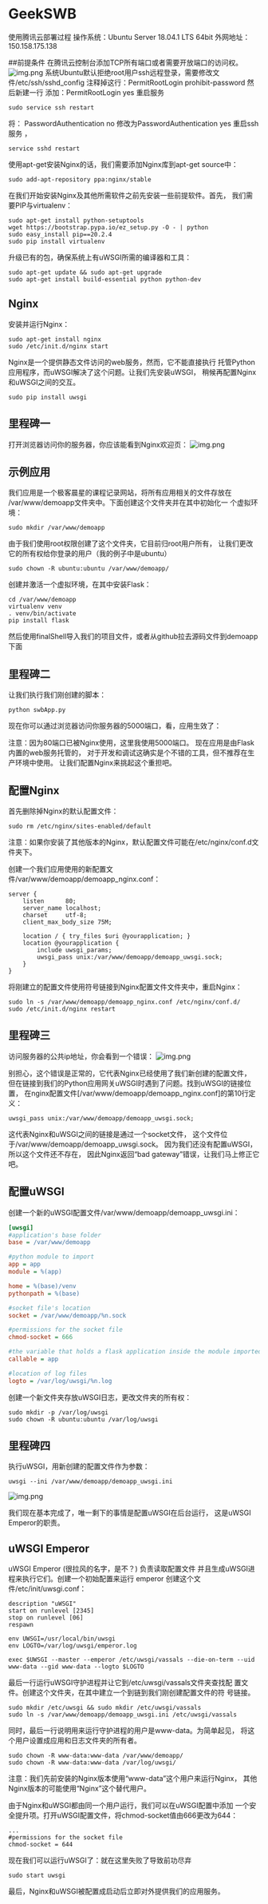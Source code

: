 # GeekSWB
使用腾讯云部署过程
操作系统：Ubuntu Server 18.04.1 LTS 64bit
外网地址：150.158.175.138

##前提条件
在腾讯云控制台添加TCP所有端口或者需要开放端口的访问权。
![img.png](flaskdemo/static/images/imgQ.png)
系统Ubuntu默认拒绝root用户ssh远程登录，需要修改文件/etc/ssh/sshd_config
注释掉这行：PermitRootLogin prohibit-password
然后新建一行 添加：PermitRootLogin yes
重启服务
```shell
sudo service ssh restart
```
将： PasswordAuthentication no 修改为PasswordAuthentication yes
重启ssh服务 ，
```shell
service sshd restart
```


使用apt-get安装Nginx的话，我们需要添加Nginx库到apt-get source中：
```shell
sudo add-apt-repository ppa:nginx/stable
```

在我们开始安装Nginx及其他所需软件之前先安装一些前提软件。首先，
我们需要PIP与virtualenv：
```shell
sudo apt-get install python-setuptools
wget https://bootstrap.pypa.io/ez_setup.py -O - | python
sudo easy_install pip==20.2.4
sudo pip install virtualenv
```

升级已有的包，确保系统上有uWSGI所需的编译器和工具：
```shell
sudo apt-get update && sudo apt-get upgrade
sudo apt-get install build-essential python python-dev
```

## Nginx
安装并运行Nginx：
```shell
sudo apt-get install nginx
sudo /etc/init.d/nginx start
```
Nginx是一个提供静态文件访问的web服务，然而，它不能直接执行
托管Python应用程序，而uWSGI解决了这个问题。让我们先安装uWSGI，
稍候再配置Nginx和uWSGI之间的交互。
```shell
sudo pip install uwsgi
```



## 里程碑一
打开浏览器访问你的服务器，你应该能看到Nginx欢迎页：
![img.png](flaskdemo/static/images/img.png)

## 示例应用
我们应用是一个极客晨星的课程记录网站，将所有应用相关的文件存放在
/var/www/demoapp文件夹中。下面创建这个文件夹并在其中初始化一
个虚拟环境：
```shell
sudo mkdir /var/www/demoapp
```

由于我们使用root权限创建了这个文件夹，它目前归root用户所有，
让我们更改它的所有权给你登录的用户（我的例子中是ubuntu）
```shell
sudo chown -R ubuntu:ubuntu /var/www/demoapp/
```
创建并激活一个虚拟环境，在其中安装Flask：
```shell
cd /var/www/demoapp
virtualenv venv
. venv/bin/activate
pip install flask
```

然后使用finalShell导入我们的项目文件，或者从github拉去源码文件到demoapp下面
## 里程碑二
让我们执行我们刚创建的脚本：
```shell
python swbApp.py
```

现在你可以通过浏览器访问你服务器的5000端口，看，应用生效了：

注意：因为80端口已被Nginx使用，这里我使用5000端口。
现在应用是由Flask内置的web服务托管的，
对于开发和调试这确实是个不错的工具，但不推荐在生产环境中使用。
让我们配置Nginx来挑起这个重担吧。

## 配置Nginx
首先删除掉Nginx的默认配置文件：
```shell
sudo rm /etc/nginx/sites-enabled/default
```
注意：如果你安装了其他版本的Nginx，默认配置文件可能在/etc/nginx/conf.d文件夹下。

创建一个我们应用使用的新配置文件/var/www/demoapp/demoapp_nginx.conf：
```shell
server {
    listen      80;
    server_name localhost;
    charset     utf-8;
    client_max_body_size 75M;

    location / { try_files $uri @yourapplication; }
    location @yourapplication {
        include uwsgi_params;
        uwsgi_pass unix:/var/www/demoapp/demoapp_uwsgi.sock;
    }
}
```

将刚建立的配置文件使用符号链接到Nginx配置文件文件夹中，重启Nginx：
```shell
sudo ln -s /var/www/demoapp/demoapp_nginx.conf /etc/nginx/conf.d/
sudo /etc/init.d/nginx restart
```

## 里程碑三
访问服务器的公共ip地址，你会看到一个错误：
![img.png](flaskdemo/static/images/img502.png)

别担心，这个错误是正常的，它代表Nginx已经使用了我们新创建的配置文件，
但在链接到我们的Python应用网关uWSGI时遇到了问题。找到uWSGI的链接位置，
在nginx配置文件[/var/www/demoapp/demoapp_nginx.conf]的第10行定义：
```text
uwsgi_pass unix:/var/www/demoapp/demoapp_uwsgi.sock;
```
这代表Nginx和uWSGI之间的链接是通过一个socket文件，
这个文件位于/var/www/demoapp/demoapp_uwsgi.sock。
因为我们还没有配置uWSGI，所以这个文件还不存在，
因此Nginx返回“bad gateway”错误，让我们马上修正它吧。

## 配置uWSGI
创建一个新的uWSGI配置文件/var/www/demoapp/demoapp_uwsgi.ini：
```ini
[uwsgi]
#application's base folder
base = /var/www/demoapp

#python module to import
app = app
module = %(app)

home = %(base)/venv
pythonpath = %(base)

#socket file's location
socket = /var/www/demoapp/%n.sock

#permissions for the socket file
chmod-socket = 666

#the variable that holds a flask application inside the module imported at line #6
callable = app

#location of log files
logto = /var/log/uwsgi/%n.log
```


创建一个新文件夹存放uWSGI日志，更改文件夹的所有权：
```shell
sudo mkdir -p /var/log/uwsgi
sudo chown -R ubuntu:ubuntu /var/log/uwsgi
```


## 里程碑四
执行uWSGI，用新创建的配置文件作为参数：
```shell
uwsgi --ini /var/www/demoapp/demoapp_uwsgi.ini
```
![img.png](img.png)

我们现在基本完成了，唯一剩下的事情是配置uWSGI在后台运行，
这是uWSGI Emperor的职责。

## uWSGI Emperor
uWSGI Emperor (很拉风的名字，是不？) 负责读取配置文件
并且生成uWSGI进程来执行它们。创建一个初始配置来运行 emperor
创建这个文件/etc/init/uwsgi.conf：
```shell
description "uWSGI"
start on runlevel [2345]
stop on runlevel [06]
respawn

env UWSGI=/usr/local/bin/uwsgi
env LOGTO=/var/log/uwsgi/emperor.log

exec $UWSGI --master --emperor /etc/uwsgi/vassals --die-on-term --uid www-data --gid www-data --logto $LOGTO
```

最后一行运行uWSGI守护进程并让它到/etc/uwsgi/vassals文件夹查找配
置文件。创建这个文件夹，在其中建立一个到链到我们刚创建配置文件的符
号链接。
```shell
sudo mkdir /etc/uwsgi && sudo mkdir /etc/uwsgi/vassals
sudo ln -s /var/www/demoapp/demoapp_uwsgi.ini /etc/uwsgi/vassals
```

同时，最后一行说明用来运行守护进程的用户是www-data。为简单起见，
将这个用户设置成应用和日志文件夹的所有者。
```shell
sudo chown -R www-data:www-data /var/www/demoapp/
sudo chown -R www-data:www-data /var/log/uwsgi/
```

注意：我们先前安装的Nginx版本使用“www-data”这个用户来运行Nginx，
其他Nginx版本的可能使用“Nginx”这个替代用户。

由于Nginx和uWSGI都由同一个用户运行，我们可以在uWSGI配置中添加
一个安全提升项。打开uWSGI配置文件，将chmod-socket值由666更改为644：
```text
...
#permissions for the socket file
chmod-socket = 644
```

现在我们可以运行uWSGI了：就在这里失败了导致前功尽弃
```shell
sudo start uwsgi
```

最后，Nginx和uWSGI被配置成启动后立即对外提供我们的应用服务。

